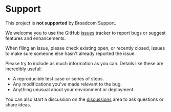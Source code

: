 # Support

This project is **not supported** by Broadcom Support.

We welcome you to use the GitHub [issues][issues] tracker to report bugs or suggest features and enhancements.

When filing an issue, please check existing open, or recently closed, issues to make sure someone else hasn't already
reported the issue.

Please try to include as much information as you can. Details like these are incredibly useful:

- A reproducible test case or series of steps.
- Any modifications you've made relevant to the bug.
- Anything unusual about your environment or deployment.

You can also start a discussion on the [discussions][discussions] area to ask questions or share ideas.

[issues]: https://github.com/vmware/packer-examples-for-vsphere/issues
[discussions]: https://github.com/vmware/packer-examples-for-vsphere/discussions
